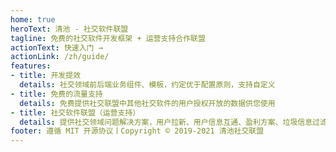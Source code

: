 ```yaml
---
home: true
heroText: 清池 - 社交软件联盟
tagline: 免费的社交软件开发框架 + 运营支持合作联盟
actionText: 快速入门 →
actionLink: /zh/guide/
features:
- title: 开发提效
  details: 社交领域前后端业务组件、模板，约定优于配置原则，支持自定义
- title: 免费的流量支持
  details: 免费提供社交联盟中其他社交软件的用户授权开放的数据供您使用
- title: 社交软件联盟（运营支持）
  details: 提供社交领域问题解决方案，用户拉新、用户信息互通、盈利方案、垃圾信息过滤
footer: 遵循 MIT 开源协议丨Copyright © 2019-2021 清池社交联盟
---
```

